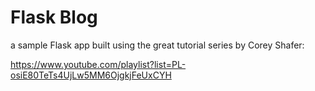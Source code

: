 # Flask Blog

a sample Flask app built using the great tutorial series by Corey Shafer: 

https://www.youtube.com/playlist?list=PL-osiE80TeTs4UjLw5MM6OjgkjFeUxCYH

